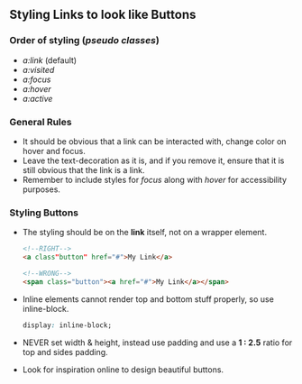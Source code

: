 ## Styling Links to look like Buttons

### Order of styling (*pseudo classes*)

- *a:link* (default)
- *a:visited*
- *a:focus*
- *a:hover*
- *a:active*

### General Rules

- It should be obvious that a link can be interacted with, change color on hover and focus.
- Leave the text-decoration as it is, and if you remove it, ensure that it is still obvious that the link is a link.
- Remember to include styles for *focus* along with *hover* for accessibility purposes.

### Styling Buttons

- The styling should be on the **link** itself, not on a wrapper element.

  ```html
  <!--RIGHT-->
  <a class"button" href="#">My Link</a> 
  
  <!--WRONG-->
  <span class="button"><a href="#">My Link</a></span>
  ```

- Inline elements cannot render top and bottom stuff properly, so use inline-block.

  ```css
  display: inline-block;
  ```

- NEVER set width & height, instead use padding and use a **1 : 2.5** ratio for top and sides padding.

- Look for inspiration online to design beautiful buttons.